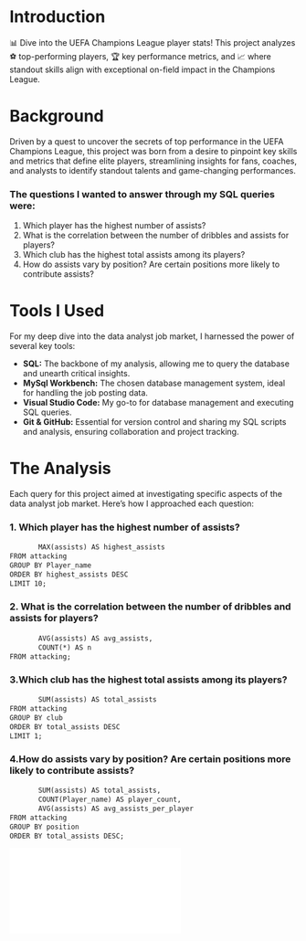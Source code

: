 # Introduction
📊 Dive into the UEFA Champions League player stats! This project analyzes ⚽ top-performing players, 🏆 key performance metrics, and 📈 where standout skills align with exceptional on-field impact in the Champions League.


# Background
Driven by a quest to uncover the secrets of top performance in the UEFA Champions League, this project was born from a desire to pinpoint key skills and metrics that define elite players, streamlining insights for fans, coaches, and analysts to identify standout talents and game-changing performances.

### The questions I wanted to answer through my SQL queries were:

1. Which player has the highest number of assists?
2. What is the correlation between the number of dribbles and assists for players?
3. Which club has the highest total assists among its players?
4. How do assists vary by position? Are certain positions more likely to contribute assists?

# Tools I Used
For my deep dive into the data analyst job market, I harnessed the power of several key tools:

- **SQL:** The backbone of my analysis, allowing me to query the database and unearth critical insights.
- **MySql Workbench:** The chosen database management system, ideal for handling the job posting data.
- **Visual Studio Code:** My go-to for database management and executing SQL queries.
- **Git & GitHub:** Essential for version control and sharing my SQL scripts and analysis, ensuring collaboration and project tracking.

# The Analysis
Each query for this project aimed at investigating specific aspects of the data analyst job market. Here’s how I approached each question:

### 1. Which player has the highest number of assists?

```SELECT Player_name, 
       MAX(assists) AS highest_assists
FROM attacking
GROUP BY Player_name
ORDER BY highest_assists DESC
LIMIT 10;
```
### 2. What is the correlation between the number of dribbles and assists for players?

```SELECT AVG(dribbles) AS avg_dribbles, 
       AVG(assists) AS avg_assists,
       COUNT(*) AS n
FROM attacking;
```
### 3.Which club has the highest total assists among its players?

```SELECT club, 
       SUM(assists) AS total_assists
FROM attacking
GROUP BY club
ORDER BY total_assists DESC
LIMIT 1;
```

### 4.How do assists vary by position? Are certain positions more likely to contribute assists?

```SELECT position, 
       SUM(assists) AS total_assists,
       COUNT(Player_name) AS player_count,
       AVG(assists) AS avg_assists_per_player
FROM attacking
GROUP BY position
ORDER BY total_assists DESC;
```
![All Analysiss Dashboard](UCL.pdf)
